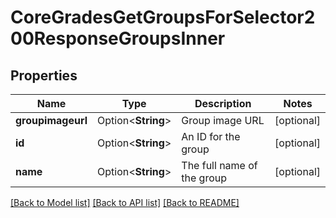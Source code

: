 # CoreGradesGetGroupsForSelector200ResponseGroupsInner

## Properties

Name | Type | Description | Notes
------------ | ------------- | ------------- | -------------
**groupimageurl** | Option<**String**> | Group image URL | [optional]
**id** | Option<**String**> | An ID for the group | [optional]
**name** | Option<**String**> | The full name of the group | [optional]

[[Back to Model list]](../README.md#documentation-for-models) [[Back to API list]](../README.md#documentation-for-api-endpoints) [[Back to README]](../README.md)


